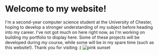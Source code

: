 # Welcome to my website!
I'm a second-year computer science student at the University of Chester, hoping to develop a stronger understanding of my subject before heading into my career. I've not got much on here right now, as I'm working on building my portfolio to display here. Some of these projects will be developed during my course, while some will be in my spare time (such as this website!). Thank you for visiting :)
![pink sunset](sunset_pink.webp)
